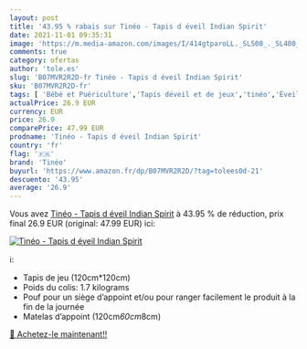 ```yaml
---
layout: post
title: '43.95 % rabais sur Tinéo - Tapis d éveil Indian Spirit'
date: 2021-11-01 09:35:31
image: 'https://m.media-amazon.com/images/I/414gtparoLL._SL500_._SL400_.jpg'
comments: true
category: ofertas
author: 'tole.es'
slug: 'B07MVR2R2D-fr Tinéo - Tapis d éveil Indian Spirit'
sku: 'B07MVR2R2D-fr'
tags: [ 'Bébé et Puériculture','Tapis déveil et de jeux','tinéo','Éveil et jouets', ]
actualPrice: 26.9 EUR
currency: EUR
price: 26.9
comparePrice: 47.99 EUR
prodname: 'Tinéo - Tapis d éveil Indian Spirit'
country: 'fr'
flag: '🇫🇷'
brand: 'Tinéo'
buyurl: 'https://www.amazon.fr/dp/B07MVR2R2D/?tag=tolees0d-21'
descuento: '43.95'
average: '26.9'
---
```


Vous avez [Tinéo - Tapis d éveil Indian Spirit](https://www.amazon.fr/dp/B07MVR2R2D/?tag=tolees0d-21)  à  43.95 % de réduction, prix final  26.9 EUR (original: 47.99 EUR) ici:

[![Tinéo - Tapis d éveil Indian Spirit](https://m.media-amazon.com/images/I/414gtparoLL._SL500_._SL400_.jpg)](https://www.amazon.fr/dp/B07MVR2R2D/?tag=tolees0d-21)

ℹ️:

- Tapis de jeu (120cm*120cm)
- Poids du colis: 1.7 kilograms
- Pouf pour un siège d’appoint et/ou pour ranger facilement le produit à la fin de la journée
- Matelas d’appoint (120cm*60cm*8cm)

[🛒 Achetez-le maintenant!!](https://www.amazon.fr/dp/B07MVR2R2D/?tag=tolees0d-21)
